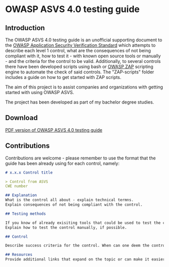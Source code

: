 # OWASP ASVS 4.0 testing guide

## Introduction

The OWASP ASVS 4.0 testing guide is an unofficial supporting document to the [OWASP Application Security Verification Standard](https://github.com/OWASP/ASVS) which attempts to describe each level 1 control, what are the consequences of not being compliant with it, how to test it - with known open source tools or manually - and the criteria for the control to be valid. Additionally, to several controls there have been developed scripts using bash or [OWASP ZAP](https://github.com/zaproxy/zaproxy) scripting engine to automate the check of said controls. The "ZAP-scripts" folder includes a guide on how to get started with ZAP scripts.

The aim of this project is to assist companies and organizations with getting started with using OWASP ASVS.

The project has been developed as part of my bachelor degree studies. 

## Download
[PDF version of OWASP ASVS 4.0 testing guide](https://github.com/BlazingWind/OWASP-ASVS-4.0-testing-guide/raw/main/OWASP-ASVS-testing-guide.pdf)
## Contributions

Contributions are welcome - please remember to use the format that the guide has been already using for each control, namely:

```markdown
# x.x.x Control title

> Control from ASVS
CWE number

## Explanation
What is the control all about - explain technical termns. 
Explain consequences of not being compliant with the control.

## Testing methods

If you know of already exisiting tools that could be used to test the control - either open source or that provide community edition - describe them here. 
Explain how to test the control manually, if possible.

## Control

Describe success criteria for the control. When can one deem the control failed?

## Resources
Provide additional links that expand on the topic or can make it easier to understand the control. If you can, link to a relevant OWASP Cheatsheet or a chapter from OWASP Web Security Testing Guide.
```

